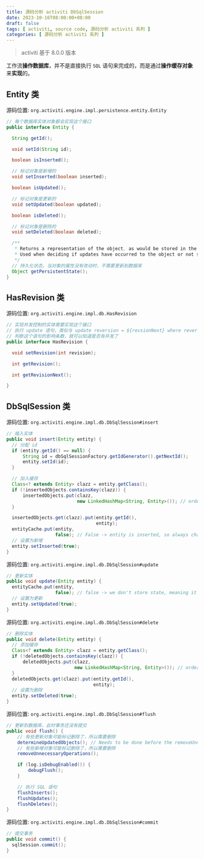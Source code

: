 ```yaml
---
title: 源码分析 activiti DbSqlSession
date: 2023-10-16T08:00:00+08:00
draft: false
tags: [ activiti, source code, 源码分析 activiti 系列 ]
categories: [ 源码分析 activiti 系列 ]
---
```


> activiti 基于 8.0.0 版本

工作流**操作数据库**，并不是直接执行 `SQL` 语句来完成的，而是通过**操作缓存对象**来**实现**的。

## Entity 类

源码位置: `org.activiti.engine.impl.persistence.entity.Entity`

```java
// 每个数据库实体对象都会实现这个接口
public interface Entity {

  String getId();

  void setId(String id);

  boolean isInserted();

  // 标记对象是新增的
  void setInserted(boolean inserted);

  boolean isUpdated();

  // 标记对象是更新的
  void setUpdated(boolean updated);

  boolean isDeleted();

  // 标记对象是删除的
  void setDeleted(boolean deleted);

  /**
   * Returns a representation of the object, as would be stored in the database.
   * Used when deciding if updates have occurred to the object or not since it was last loaded.
   */
  // 持久化状态，当对象的属性没有改动时，不需要更新到数据库
  Object getPersistentState();
}
```

## HasRevision 类

源码位置: `org.activiti.engine.impl.db.HasRevision`

```java
// 实现并发控制的实体需要实现这个接口
// 执行 update 语句，类似与 update reversion = ${revsionNext} where reversion = ${reversion}
// 判断这个语句的影响条数，就可以知道是否有并发了
public interface HasRevision {

  void setRevision(int revision);

  int getRevision();

  int getRevisionNext();

}
```

## DbSqlSession 类

源码位置: `org.activiti.engine.impl.db.DbSqlSession#insert`

```java
// 插入实体
public void insert(Entity entity) {
  // 分配 id
  if (entity.getId() == null) {
      String id = dbSqlSessionFactory.getIdGenerator().getNextId();
      entity.setId(id);
  }

  // 加入缓存
  Class<? extends Entity> clazz = entity.getClass();
  if (!insertedObjects.containsKey(clazz)) {
      insertedObjects.put(clazz,
                          new LinkedHashMap<String, Entity>()); // order of insert is important, hence LinkedHashMap
  }

  insertedObjects.get(clazz).put(entity.getId(),
                                 entity);
  entityCache.put(entity,
                  false); // False -> entity is inserted, so always changed
  // 设置为新增
  entity.setInserted(true);
}
```

源码位置: `org.activiti.engine.impl.db.DbSqlSession#update`

```java
// 更新实体
public void update(Entity entity) {
  entityCache.put(entity,
                  false); // false -> we don't store state, meaning it will always be seen as changed
  // 设置为更新                
  entity.setUpdated(true);
}
```

源码位置: `org.activiti.engine.impl.db.DbSqlSession#delete`

```java
// 删除实体
public void delete(Entity entity) {
  // 添加缓存
  Class<? extends Entity> clazz = entity.getClass();
  if (!deletedObjects.containsKey(clazz)) {
      deletedObjects.put(clazz,
                         new LinkedHashMap<String, Entity>()); // order of insert is important, hence LinkedHashMap
  }
  deletedObjects.get(clazz).put(entity.getId(),
                                entity);
  // 设置为删除
  entity.setDeleted(true);
}
```

源码位置: `org.activiti.engine.impl.db.DbSqlSession#flush`

```java
// 更新到数据库，此时事务还没有提交
public void flush() {
    // 有些更新对象可能标记删除了，所以需要删除
    determineUpdatedObjects(); // Needs to be done before the removeUnnecessaryOperations, as removeUnnecessaryOperations will remove stuff from the cache
    // 有些新增对象可能标记删除了，所以需要删除
    removeUnnecessaryOperations();

    if (log.isDebugEnabled()) {
        debugFlush();
    }

    // 执行 SQL 语句 
    flushInserts();
    flushUpdates();
    flushDeletes();
}
```

源码位置: `org.activiti.engine.impl.db.DbSqlSession#commit`

```java
// 提交事务
public void commit() {
  sqlSession.commit();
}
```